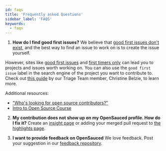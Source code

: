 ```yaml
---
id: faqs
title: 'Frequently asked Questions'
sidebar_label: 'FAQS'
keywords:
  - faqs
---
```


1. **How do I find good first issues?**
We believe that [good first issues don't exist](https://opensauced.pizza/blog/good-first-issues-dont-exist), and the best way to find an issue to work on is to create the issue yourself. 

However, sites like [good first issues](https://goodfirstissues.com/) and [first timers only](https://www.firsttimersonly.com/) can lead you to projects and issues worth working on.  You can also use the `good first issue` label in the search engine of the project you want to contribute to. Check out [this guide](https://www.freecodecamp.org/news/how-to-find-good-first-issues-on-github/) by our Triage Team member, Christine Belzie, to learn more. 

Additional resources:

- ["Who's looking for open source contributors?"](https://dev.to/opensauced/whos-looking-for-open-source-contributors-week-46-247i)
- [Intro to Open Source Course](https://intro.opensauced.pizza/)
  
2. **My contribution does not show up on my OpenSauced profile. How do I fix it?**
Create an [insight page](https://github.com/open-sauced/intro/blob/main/05-how-to-contribute-to-open-source.md#discovering-open-source-with-opensauced) or adding your merged pull request to [the highlights page](https://github.com/open-sauced/intro/blob/main/06-the-secret-sauce.md#develop-your-open-source-resume).

3. **I want to provide feedback on OpenSauced**
We love feedback. Post your suggestion in our [feedback repository](https://github.com/orgs/open-sauced/discussions). 
